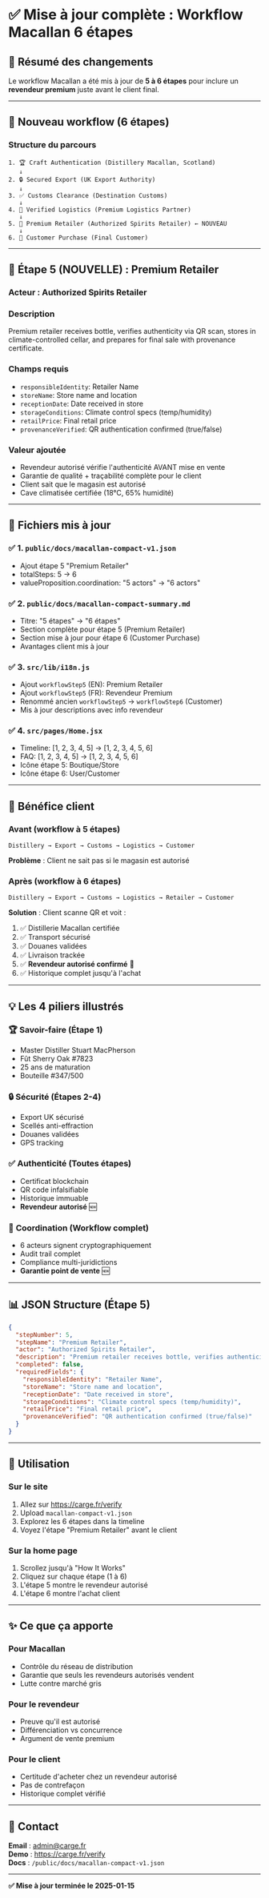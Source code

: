 # ✅ Mise à jour complète : Workflow Macallan 6 étapes

## 📝 Résumé des changements

Le workflow Macallan a été mis à jour de **5 à 6 étapes** pour inclure un **revendeur premium** juste avant le client final.

---

## 🔄 Nouveau workflow (6 étapes)

### **Structure du parcours**

```
1. 🏆 Craft Authentication (Distillery Macallan, Scotland)
   ↓
2. 🔒 Secured Export (UK Export Authority)
   ↓
3. ✅ Customs Clearance (Destination Customs)
   ↓
4. 🚚 Verified Logistics (Premium Logistics Partner)
   ↓
5. 🏪 Premium Retailer (Authorized Spirits Retailer) ← NOUVEAU
   ↓
6. 🎁 Customer Purchase (Final Customer)
```

---

## 🎯 Étape 5 (NOUVELLE) : Premium Retailer

### **Acteur** : Authorized Spirits Retailer

### **Description**
Premium retailer receives bottle, verifies authenticity via QR scan, stores in climate-controlled cellar, and prepares for final sale with provenance certificate.

### **Champs requis**
- `responsibleIdentity`: Retailer Name
- `storeName`: Store name and location
- `receptionDate`: Date received in store
- `storageConditions`: Climate control specs (temp/humidity)
- `retailPrice`: Final retail price
- `provenanceVerified`: QR authentication confirmed (true/false)

### **Valeur ajoutée**
- Revendeur autorisé vérifie l'authenticité AVANT mise en vente
- Garantie de qualité + traçabilité complète pour le client
- Client sait que le magasin est autorisé
- Cave climatisée certifiée (18°C, 65% humidité)

---

## 📄 Fichiers mis à jour

### ✅ 1. `public/docs/macallan-compact-v1.json`
- Ajout étape 5 "Premium Retailer"
- totalSteps: 5 → 6
- valueProposition.coordination: "5 actors" → "6 actors"

### ✅ 2. `public/docs/macallan-compact-summary.md`
- Titre: "5 étapes" → "6 étapes"
- Section complète pour étape 5 (Premium Retailer)
- Section mise à jour pour étape 6 (Customer Purchase)
- Avantages client mis à jour

### ✅ 3. `src/lib/i18n.js`
- Ajout `workflowStep5` (EN): Premium Retailer
- Ajout `workflowStep5` (FR): Revendeur Premium
- Renommé ancien `workflowStep5` → `workflowStep6` (Customer)
- Mis à jour descriptions avec info revendeur

### ✅ 4. `src/pages/Home.jsx`
- Timeline: [1, 2, 3, 4, 5] → [1, 2, 3, 4, 5, 6]
- FAQ: [1, 2, 3, 4, 5] → [1, 2, 3, 4, 5, 6]
- Icône étape 5: Boutique/Store
- Icône étape 6: User/Customer

---

## 🎁 Bénéfice client

### **Avant (workflow à 5 étapes)**
```
Distillery → Export → Customs → Logistics → Customer
```
**Problème** : Client ne sait pas si le magasin est autorisé

### **Après (workflow à 6 étapes)**
```
Distillery → Export → Customs → Logistics → Retailer → Customer
```
**Solution** : Client scanne QR et voit :
1. ✅ Distillerie Macallan certifiée
2. ✅ Transport sécurisé
3. ✅ Douanes validées
4. ✅ Livraison trackée
5. ✅ **Revendeur autorisé confirmé** 🏪
6. ✅ Historique complet jusqu'à l'achat

---

## 💡 Les 4 piliers illustrés

### 🏆 **Savoir-faire** (Étape 1)
- Master Distiller Stuart MacPherson
- Fût Sherry Oak #7823
- 25 ans de maturation
- Bouteille #347/500

### 🔒 **Sécurité** (Étapes 2-4)
- Export UK sécurisé
- Scellés anti-effraction
- Douanes validées
- GPS tracking

### ✅ **Authenticité** (Toutes étapes)
- Certificat blockchain
- QR code infalsifiable
- Historique immuable
- **Revendeur autorisé** 🆕

### 🤝 **Coordination** (Workflow complet)
- 6 acteurs signent cryptographiquement
- Audit trail complet
- Compliance multi-juridictions
- **Garantie point de vente** 🆕

---

## 📊 JSON Structure (Étape 5)

```json
{
  "stepNumber": 5,
  "stepName": "Premium Retailer",
  "actor": "Authorized Spirits Retailer",
  "description": "Premium retailer receives bottle, verifies authenticity via QR scan, stores in climate-controlled cellar, and prepares for final sale with provenance certificate.",
  "completed": false,
  "requiredFields": {
    "responsibleIdentity": "Retailer Name",
    "storeName": "Store name and location",
    "receptionDate": "Date received in store",
    "storageConditions": "Climate control specs (temp/humidity)",
    "retailPrice": "Final retail price",
    "provenanceVerified": "QR authentication confirmed (true/false)"
  }
}
```

---

## 🚀 Utilisation

### **Sur le site**
1. Allez sur https://carge.fr/verify
2. Upload `macallan-compact-v1.json`
3. Explorez les 6 étapes dans la timeline
4. Voyez l'étape "Premium Retailer" avant le client

### **Sur la home page**
1. Scrollez jusqu'à "How It Works"
2. Cliquez sur chaque étape (1 à 6)
3. L'étape 5 montre le revendeur autorisé
4. L'étape 6 montre l'achat client

---

## ✨ Ce que ça apporte

### **Pour Macallan**
- Contrôle du réseau de distribution
- Garantie que seuls les revendeurs autorisés vendent
- Lutte contre marché gris

### **Pour le revendeur**
- Preuve qu'il est autorisé
- Différenciation vs concurrence
- Argument de vente premium

### **Pour le client**
- Certitude d'acheter chez un revendeur autorisé
- Pas de contrefaçon
- Historique complet vérifié

---

## 📧 Contact

**Email** : admin@carge.fr  
**Demo** : https://carge.fr/verify  
**Docs** : `/public/docs/macallan-compact-v1.json`

---

**✅ Mise à jour terminée le 2025-01-15**

